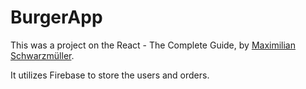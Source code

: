 # BurgerApp
This was a project on the React - The Complete Guide, by [Maximilian Schwarzmüller](https://www.udemy.com/course/react-the-complete-guide-incl-redux/).

It utilizes Firebase to store the users and orders.
